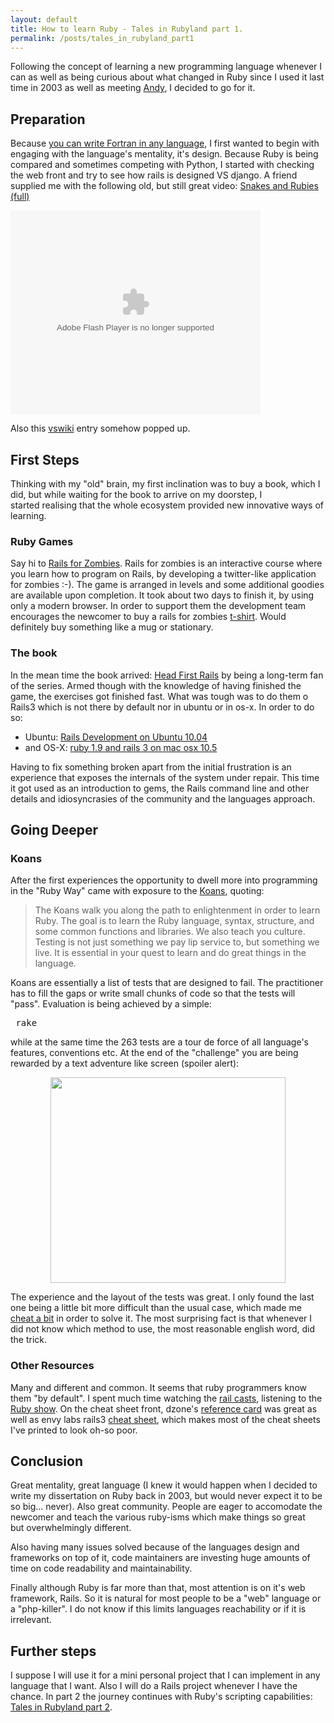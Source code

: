 ```yaml
---
layout: default
title: How to learn Ruby - Tales in Rubyland part 1.
permalink: /posts/tales_in_rubyland_part1
---
```


Following the concept of learning a new programming language whenever I can as well as being curious about what changed in Ruby since I used it last time in 2003 as well as meeting <a href="http://twitter.com/#!/andypearson">Andy</a>, I decided to go for it.

## Preparation

Because <a href="http://www.codinghorror.com/blog/2005/04/you-can-write-fortran-in-any-language.html" target="_blank">you can write Fortran in any language</a>, I first wanted to begin with engaging with the language's mentality, it's design. Because Ruby is being compared and sometimes competing with Python, I started with checking the web front and try to see how rails is designed VS django. A friend supplied me with the following old, but still great video: <a href="http://video.google.com/videoplay?docid=2939556954580527226">Snakes and Rubies (full)</a>

<object id="VideoPlayback" style="width: 400px; height: 326px;" classid="clsid:d27cdb6e-ae6d-11cf-96b8-444553540000" width="100" height="100" codebase="http://download.macromedia.com/pub/shockwave/cabs/flash/swflash.cab#version=6,0,40,0"><param name="src" value="http://video.google.com/googleplayer.swf?docid=2939556954580527226&amp;hl=en&amp;fs=true" /><param name="allowfullscreen" value="true" /><embed id="VideoPlayback" style="width: 400px; height: 326px;" type="application/x-shockwave-flash" width="100" height="100" src="http://video.google.com/googleplayer.swf?docid=2939556954580527226&amp;hl=en&amp;fs=true" allowfullscreen="true"></embed></object>

Also this <a href="http://www.wikivs.com/wiki/Python_vs_Ruby">vswiki</a> entry somehow popped up.

## First Steps

Thinking with my "old" brain, my first inclination was to buy a book, which I did, but while waiting for the book to arrive on my doorstep, I started realising that the whole ecosystem provided new innovative ways of learning.

### Ruby Games

Say hi to <a href="railsforzombies.org" target="_blank">Rails for Zombies</a>. Rails for zombies is an interactive course where you learn how to program on Rails, by developing a twitter-like application for zombies :-). The game is arranged in levels and some additional goodies are available upon completion. It took about two days to finish it, by using only a modern browser. In order to support them the development team encourages the newcomer to buy a rails for zombies <a href="http://www.rubyrags.com/products/12" target="_blank">t-shirt</a>. Would definitely buy something like a mug or stationary.

### The book

In the mean time the book arrived: <a href="http://headfirstlabs.com/books/hfrails/" target="_blank">Head First Rails</a> by being a long-term fan of the series. Armed though with the knowledge of having finished the game, the exercises got finished fast. What was tough was to do them o Rails3 which is not there by default nor in ubuntu or in os-x.
In order to do so:
* Ubuntu: <a href="http://ascarter.net/2010/05/10/rails-development-on-ubuntu-10.04.html" target="_blank">Rails Development on Ubuntu 10.04</a>
* <a href="http://ascarter.net/2010/05/10/rails-development-on-ubuntu-10.04.html" target="_blank"></a>and OS-X: <a href="http://www.bawdo.com/posts/42" target="_blank">ruby 1.9 and rails 3 on mac osx 10.5</a>

Having to fix something broken apart from the initial frustration is an experience that exposes the internals of the system under repair. This time it got used as an introduction to gems, the Rails command line and other details and idiosyncrasies of the community and the languages approach.

## Going Deeper

### Koans

After the first experiences the opportunity to dwell more into programming in the "Ruby Way" came with exposure to the <a href="http://rubykoans.com/" target="_blank">Koans</a>, quoting:

> The Koans walk you along the path to enlightenment in order to learn Ruby. The goal is to learn the Ruby language, syntax, structure, and some common functions and libraries. We also teach you culture. Testing is not just something we pay lip service to, but something we live. It is essential in your quest to learn and do great things in the language.

Koans are essentially a list of tests that are designed to fail. The practitioner has to fill the gaps or write small chunks of code so that the tests will "pass". Evaluation is being achieved by a simple:
<pre lang="ruby"> rake</pre>

while at the same time the 263 tests are a tour de force of all language's features, conventions etc. At the end of the "challenge" you are being rewarded by a text adventure like screen (spoiler alert):

<p style="text-align: center;"><img class="aligncenter" title="Koans end screen" src="http://dl.dropbox.com/u/1995706/cdn/blog/koans_end.png" alt="" width="376" height="329" /></p>

The experience and the layout of the tests was great. I only found the last one being a little bit more difficult than the usual case, which made me <a href="www.johnlmiller.com/archives/2009/04/14/exploring-the-ruby-koans-building-an-object-proxy/" target="_blank">cheat a bit</a> in order to solve it. The most surprising fact is that whenever I did not know which method to use, the most reasonable english word, did the trick.

### Other Resources

Many and different and common. It seems that ruby programmers know them "by default". I spent much time watching the <a href="http://railscasts.com/" target="_blank">rail casts</a>, listening to the <a href="http://5by5.tv/rubyshow" target="_blank">Ruby show</a>. On the cheat sheet front, dzone's <a href="http://refcardz.dzone.com/refcardz/essential-ruby" target="_blank">reference card</a> was great as well as envy labs rails3 <a href="http://blog.envylabs.com/2010/12/rails-3-cheat-sheets/" target="_blank">cheat sheet</a>, which makes most of the cheat sheets I've printed to look oh-so poor.

## Conclusion

Great mentality, great language (I knew it would happen when I decided to write my dissertation on Ruby back in 2003, but would never expect it to be so big... never). Also great community. People are eager to accomodate the newcomer and teach the various ruby-isms which make things so great but overwhelmingly different.

Also having many issues solved because of the languages design and frameworks on top of it, code maintainers are investing huge amounts of time on code readability and maintainability.

Finally although Ruby is far more than that, most attention is on it's web framework, Rails. So it is natural for most people to be a "web" language or a "php-killer". I do not know if this limits languages reachability or if it is irrelevant.

## Further steps

I suppose I will use it for a mini personal project that I can implement in any language that I want. Also I will do a Rails project whenever I have the chance. In part 2 the journey continues with Ruby's scripting capabilities: <a title="Tales in Rubyland part 2 – “You can write elegant shell scripts and unit test them too”" href="http://www.mistriotis.gr/2011/05/31/tales-in-rubyland-part-2-you-can-write-elegant-shell-scripts-and-unit-test-them-too/">Tales in Rubyland part 2</a>.
